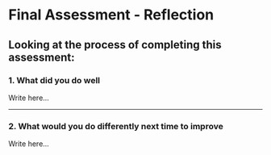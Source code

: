 # Final Assessment - Reflection

## Looking at the process of completing this assessment:

### 1. What did you do well

Write here...

---

### 2. What would you do differently next time to improve

Write here...
